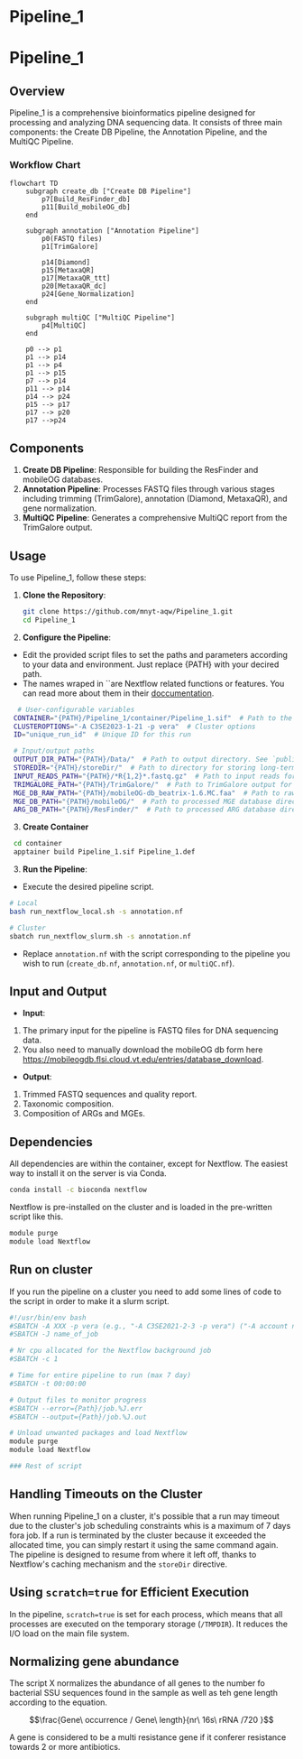 # Pipeline_1

# Pipeline_1

## Overview

Pipeline_1 is a comprehensive bioinformatics pipeline designed for processing and analyzing DNA sequencing data. It consists of three main components: the Create DB Pipeline, the Annotation Pipeline, and the MultiQC Pipeline.

### Workflow Chart

```mermaid
flowchart TD
    subgraph create_db ["Create DB Pipeline"]
        p7[Build_ResFinder_db]
        p11[Build_mobileOG_db]
    end

    subgraph annotation ["Annotation Pipeline"]
        p0(FASTQ files)
        p1[TrimGalore]

        p14[Diamond]
        p15[MetaxaQR]
        p17[MetaxaQR_ttt]
        p20[MetaxaQR_dc]
        p24[Gene_Normalization]
    end

    subgraph multiQC ["MultiQC Pipeline"]
        p4[MultiQC]
    end

    p0 --> p1
    p1 --> p14
    p1 --> p4
    p1 --> p15
    p7 --> p14
    p11 --> p14
    p14 --> p24
    p15 --> p17
    p17 --> p20
    p17 -->p24
```

## Components

1. **Create DB Pipeline**: Responsible for building the ResFinder and mobileOG databases.
2. **Annotation Pipeline**: Processes FASTQ files through various stages including trimming (TrimGalore), annotation (Diamond, MetaxaQR), and gene normalization.
3. **MultiQC Pipeline**: Generates a comprehensive MultiQC report from the TrimGalore output.

## Usage

To use Pipeline_1, follow these steps:

1. **Clone the Repository**:

   ```bash
   git clone https://github.com/mnyt-aqw/Pipeline_1.git
   cd Pipeline_1
   ```

2. **Configure the Pipeline**:

- Edit the provided script files to set the paths and parameters according to your data and environment. Just replace {PATH} with your decired path.
- The names wraped in ``are Nextflow related functions or features. You can read more about them in their [doccumentation](https://www.nextflow.io/docs/latest/index.html).

```bash
  # User-configurable variables
 CONTAINER="{PATH}/Pipeline_1/container/Pipeline_1.sif"  # Path to the container image file
 CLUSTEROPTIONS="-A C3SE2023-1-21 -p vera"  # Cluster options
 ID="unique_run_id"  # Unique ID for this run   

 # Input/output paths
 OUTPUT_DIR_PATH="{PATH}/Data/"  # Path to output directory. See `publishDir`
 STOREDIR="{PATH}/storeDir/"  # Path to directory for storing long-term cache.  See `storeDir`
 INPUT_READS_PATH="{PATH}/*R{1,2}*.fastq.gz"  # Path to input reads for annotation.nf . See `Channel.fromFilePairs`. (supports wildcard patterns)
 TRIMGALORE_PATH="{PATH}/TrimGalore/"  # Path to TrimGalore output for multiQC.nf. Probably "{PATH}/storeDir/TrimGalore/"
 MGE_DB_RAW_PATH="{PATH}/mobileOG-db_beatrix-1.6.MC.faa"  # Path to raw mobileOG database file
 MGE_DB_PATH="{PATH}/mobileOG/"  # Path to processed MGE database directory. Probably "{PATH}/storeDir/mobileOG/"
 ARG_DB_PATH="{PATH}/ResFinder/"  # Path to processed ARG database directory. Probably "{PATH}/storeDir/ResFinder/"
 ```

3. **Create Container**

```bash
 cd container
 apptainer build Pipeline_1.sif Pipeline_1.def
 ```

3. **Run the Pipeline**:

- Execute the desired pipeline script.

 ```bash
 # Local
 bash run_nextflow_local.sh -s annotation.nf

 # Cluster
 sbatch run_nextflow_slurm.sh -s annotation.nf
 ```

- Replace `annotation.nf` with the script corresponding to the pipeline you wish to run (`create_db.nf`, `annotation.nf`, or `multiQC.nf`).

## Input and Output

- **Input**:

1. The primary input for the pipeline is FASTQ files for DNA sequencing data.
2. You also need to manually download the mobileOG db form here <https://mobileogdb.flsi.cloud.vt.edu/entries/database_download>.

- **Output**:

1. Trimmed FASTQ sequences and quality report.
2. Taxonomic composition.
3. Composition of ARGs and MGEs.

## Dependencies

All dependencies are within the container, except for Nextflow. The easiest way to install it on the server is via Conda.

```bash
conda install -c bioconda nextflow
```

Nextflow is pre-installed on the cluster and is loaded in the pre-written script like this.

```bash
module purge
module load Nextflow
```

## Run on cluster

If you run the pipeline on a cluster you need to add some lines of code to the script in order to make it a slurm script.

```bash
#!/usr/bin/env bash
#SBATCH -A XXX -p vera (e.g., "-A C3SE2021-2-3 -p vera") ("-A account name -p  partition")
#SBATCH -J name_of_job

# Nr cpu allocated for the Nextflow background job
#SBATCH -c 1

# Time for entire pipeline to run (max 7 day)
#SBATCH -t 00:00:00 

# Output files to monitor progress
#SBATCH --error={Path}/job.%J.err 
#SBATCH --output={Path}/job.%J.out 

# Unload unwanted packages and load Nextflow
module purge
module load Nextflow

### Rest of script
```

## Handling Timeouts on the Cluster

When running Pipeline_1 on a cluster, it's possible that a run may timeout due to the cluster's job scheduling constraints whis is a maximum of 7 days fora job. If a run is terminated by the cluster because it exceeded the allocated time, you can simply restart it using the same command again. The pipeline is designed to resume from where it left off, thanks to Nextflow's caching mechanism and the `storeDir` directive.

## Using `scratch=true` for Efficient Execution

In the pipeline, `scratch=true` is set for each process, which means that all processes are executed on the temporary storage (`/TMPDIR`). It reduces the I/O load on the main file system.

## Normalizing gene abundance

The script X normalizes the abundance of all genes to the number fo bacterial SSU sequences found in the sample as well as teh gene length according to the equation.

$$\frac{Gene\ occurrence / Gene\ length}{nr\ 16s\ rRNA /720 }$$

A gene is considered to be a multi resistance gene if it conferer resistance towards 2 or more antibiotics.
